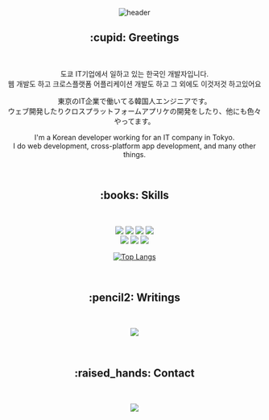 <div align="center">

![header](https://capsule-render.vercel.app/api?type=waving&color=auto&height=250&section=header&text=👋%20안녕하세요%20・%20こんにちは%20・%20Hi%20there&fontSize=30&fontAlignY=38)

<h2>:cupid: Greetings</h2>
&thinsp;
  <p>
    도쿄 IT기업에서 일하고 있는 한국인 개발자입니다.
   <br>웹 개발도 하고 크로스플랫폼 어플리케이션 개발도 하고 그 외에도 이것저것 하고있어요
  </p>

  <p>
    東京のIT企業で働いてる韓国人エンジニアです。
    <br>ウェブ開発したりクロスプラットフォームアプリケの開発をしたり、他にも色々やってます。
  </p>

  <p>
    I'm a Korean developer working for an IT company in Tokyo.
    <br>I do web development, cross-platform app development, and many other things.
  </p>
&thinsp;

<h2>:books: Skills</h2>
  
&thinsp;

![](https://img.shields.io/badge/HTML-E34F26?style=for-the-badge&logo=html5&logoColor=white)
![](https://img.shields.io/badge/CSS-1572B6?style=for-the-badge&logo=CSS3&logoColor=white)
![](https://img.shields.io/badge/Javascript-F7DF1E?style=for-the-badge&logo=Javascript&logoColor=black)
![](https://img.shields.io/badge/React-61DAFB?style=for-the-badge&logo=React&logoColor=white)
<br>![](https://img.shields.io/badge/React_Native-61DAFB?style=for-the-badge&logo=React&logoColor=white)
![](https://img.shields.io/badge/Typescript-3178C6?style=for-the-badge&logo=Typescript&logoColor=white)
![](https://img.shields.io/badge/Redux_Toolkit-764ABC?style=for-the-badge&logo=Redux&logoColor=white)


[![Top Langs](https://github-readme-stats.vercel.app/api/top-langs/?username=luvmini511&layout=compact)](https://github.com/luvmini511/github-readme-stats)

&thinsp;

<h2>:pencil2: Writings</h2>

&thinsp;

<a href="https://zenn.dev/luvmini511" target="_blank" rel="noopener noreferrer"><img src="https://img.shields.io/badge/みんちゃんの記事一覧-3ea8ff?style=for-the-badge&logo=GitHub%20Sponsors&logoColor=white"/></a>

&thinsp;

<h2>:raised_hands: Contact</h2>

&thinsp;

<a href="mailto:gardensky511@gmail.com" target="_blank" rel="noopener noreferrer"><img src="https://img.shields.io/badge/gardensky511@gmail.com-EA4335?style=for-the-badge&logo=Gmail&logoColor=white"/></a>

</div>
